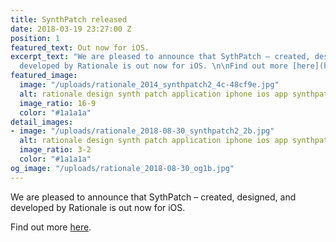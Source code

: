 ```yaml
---
title: SynthPatch released
date: 2018-03-19 23:27:00 Z
position: 1
featured_text: Out now for iOS.
excerpt_text: "We are pleased to announce that SythPatch – created, designed, and
  developed by Rationale is out now for iOS. \n\nFind out more [here](https://rationale-design.com/our-work/synthpatch/)."
featured_image:
  image: "/uploads/rationale_2014_synthpatch2_4c-48cf9e.jpg"
  alt: rationale design synth patch application iphone ios app synthpatch
  image_ratio: 16-9
  color: "#1a1a1a"
detail_images:
- image: "/uploads/rationale_2018-08-30_synthpatch2_2b.jpg"
  alt: rationale design synth patch application iphone ios app synthpatch
  image_ratio: 3-2
  color: "#1a1a1a"
og_image: "/uploads/rationale_2018-08-30_og1b.jpg"
---
```


We are pleased to announce that SythPatch – created, designed, and developed by Rationale is out now for iOS. 

Find out more [here](https://rationale-design.com/our-work/synthpatch/).